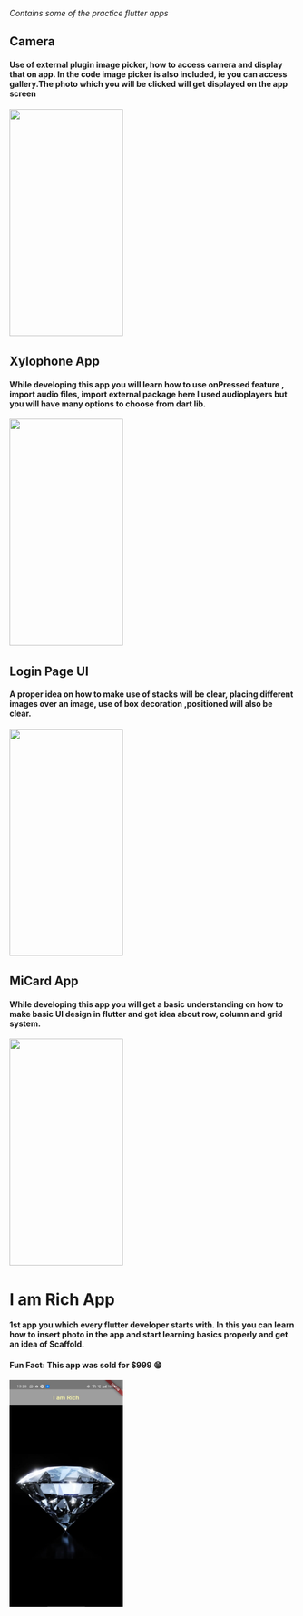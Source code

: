 
*Contains some of the practice flutter apps*


## Camera 
#### Use of external plugin image picker, how to access camera and display that on app. In the code image picker is also included, ie you can access gallery.The photo which you will be clicked will get displayed on the app screen
<img src = "https://github.com/Aniket762/Flutter-/blob/main/camera/camerHome.jpeg" height="400" width="200">

## Xylophone App
#### While developing this app you will learn how to use onPressed feature , import audio files, import external package here I used audioplayers but you will have many options to choose from dart lib.
<img src="https://github.com/Aniket762/Flutter-/blob/main/xylophone/xylophoneHome.jpeg" height="400" width="200"> 

## Login Page UI
#### A proper idea on how to make use of stacks will be clear, placing different images over an image, use of box decoration ,positioned will also be clear.
<img src="https://github.com/Aniket762/Flutter-/blob/main/loginpageui/loginUI.jpeg" height="400" width="200">


## MiCard App
#### While developing this app you will get a basic understanding on how to make basic UI design in flutter and get idea about row, column and grid system.
<img src="https://github.com/Aniket762/Flutter-/blob/main/micard/micardHome.jpeg" height="400" width="200">

# I am Rich App
#### 1st app you which every flutter developer starts with. In this you can learn how to insert photo in the app and start learning basics properly and get an idea of Scaffold.
#### Fun Fact: This app was sold for $999 😁
<img src="iamrich/iamrichhome.jpeg" height="400" width="200">
